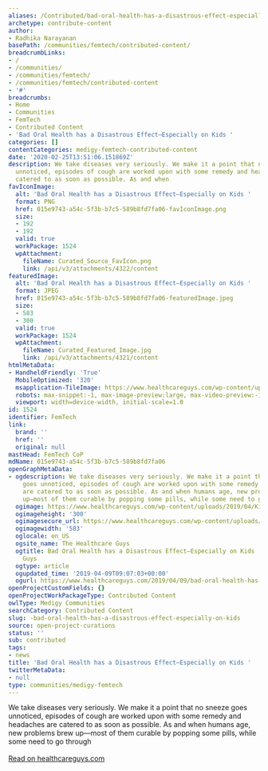 ```yaml
---
aliases: /Contributed/bad-oral-health-has-a-disastrous-effect-especially-on-kids
archetype: contribute-content
author:
- Radhika Narayanan
basePath: /communities/femtech/contributed-content/
breadcrumbLinks:
- /
- /communities/
- /communities/femtech/
- /communities/femtech/contributed-content
- '#'
breadcrumbs:
- Home
- Communities
- FemTech
- Contributed Content
- 'Bad Oral Health has a Disastrous Effect—Especially on Kids '
categories: []
contentCategories: medigy-femtech-contributed-content
date: '2020-02-25T13:51:06.151869Z'
description: We take diseases very seriously. We make it a point that no sneeze goes
  unnoticed, episodes of cough are worked upon with some remedy and headaches are
  catered to as soon as possible. As and when
favIconImage:
  alt: 'Bad Oral Health has a Disastrous Effect—Especially on Kids '
  format: PNG
  href: 015e9743-a54c-5f3b-b7c5-589b8fd7fa06-favIconImage.png
  size:
  - 192
  - 192
  valid: true
  workPackage: 1524
  wpAttachment:
    fileName: Curated_Source_FavIcon.png
    link: /api/v3/attachments/4322/content
featuredImage:
  alt: 'Bad Oral Health has a Disastrous Effect—Especially on Kids '
  format: JPEG
  href: 015e9743-a54c-5f3b-b7c5-589b8fd7fa06-featuredImage.jpeg
  size:
  - 583
  - 300
  valid: true
  workPackage: 1524
  wpAttachment:
    fileName: Curated_Featured_Image.jpg
    link: /api/v3/attachments/4321/content
htmlMetaData:
- HandheldFriendly: 'True'
  MobileOptimized: '320'
  msapplication-TileImage: https://www.healthcareguys.com/wp-content/uploads/2016/06/cropped-favicon-healthcareguys-270x270.png
  robots: max-snippet:-1, max-image-preview:large, max-video-preview:-1
  viewport: width=device-width, initial-scale=1.0
id: 1524
identifier: FemTech
link:
  brand: ''
  href: ''
  original: null
mastHead: FemTech CoP
mdName: 015e9743-a54c-5f3b-b7c5-589b8fd7fa06
openGraphMetaData:
- ogdescription: We take diseases very seriously. We make it a point that no sneeze
    goes unnoticed, episodes of cough are worked upon with some remedy and headaches
    are catered to as soon as possible. As and when humans age, new problems brew
    up—most of them curable by popping some pills, while some need to go through
  ogimage: https://www.healthcareguys.com/wp-content/uploads/2019/04/Kids-teeth.jpg
  ogimageheight: '300'
  ogimagesecure_url: https://www.healthcareguys.com/wp-content/uploads/2019/04/Kids-teeth.jpg
  ogimagewidth: '583'
  oglocale: en_US
  ogsite_name: The Healthcare Guys
  ogtitle: Bad Oral Health has a Disastrous Effect—Especially on Kids | The Healthcare
    Guys
  ogtype: article
  ogupdated_time: '2019-04-09T09:07:03+00:00'
  ogurl: https://www.healthcareguys.com/2019/04/09/bad-oral-health-has-a-disastrous-effect-especially-on-kids/
openProjectCustomFields: {}
openProjectWorkPackageType: Contributed Content
owlType: Medigy Communities
searchCategory: Contributed Content
slug: -bad-oral-health-has-a-disastrous-effect-especially-on-kids
source: open-project-curations
status: ''
sub: contributed
tags:
- news
title: 'Bad Oral Health has a Disastrous Effect—Especially on Kids '
twitterMetaData:
- null
type: communities/medigy-femtech
---
```


We take diseases very seriously. We make it a point that no sneeze goes unnoticed, episodes of cough are worked upon with some remedy and headaches are catered to as soon as possible. As and when humans age, new problems brew up—most of them curable by popping some pills, while some need to go through<br><br><a target="_blank" href=https://www.healthcareguys.com/2019/04/09/bad-oral-health-has-a-disastrous-effect-especially-on-kids/>Read on healthcareguys.com</a>